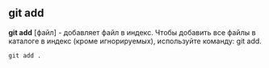 ## git add

**git add** [файл] - добавляет файл в индекс.
Чтобы добавить все файлы в каталоге в индекс (кроме игнорируемых), используйте команду: git add.

```bash=
git add .

